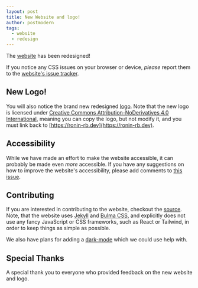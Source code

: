 ```yaml
---
layout: post
title: New Website and logo!
author: postmodern
tags:
  - website
  - redesign
---
```


The [website](https://ronin-rb.dev/) has been redesigned!

If you notice any CSS issues on your browser or device, *please* report them to
the [website's issue tracker][issues].

## New Logo!

You will also notice the brand new redesigned [logo]. Note that the new logo is 
licensed under [Creative Commons Attribution-NoDerivatives 4.0 International][CC-BY-ND],
meaning you can copy the logo, but not modify it, and you must link back to
[https://ronin-rb.dev](https://ronin-rb.dev).

[CC-BY-ND]: https://creativecommons.org/licenses/by-nd/4.0/

## Accessibility

While we have made an effort to make the website accessible, it can probably be
made even *more* accessible. If you have any suggestions on how
to improve the website's accessibility, please add comments to
[this issue][accessibility-issue].

## Contributing

If you are interested in contributing to the website, checkout the [source].
Note, that the website uses [Jekyll][jekyll] and [Bulma CSS][bulma], and
explicitly does not use any fancy JavaScript or CSS frameworks, such as React or
Tailwind, in order to keep things as simple as possible.

We also have plans for adding a [dark-mode][dark-mode-issue] which we could use 
help with.

## Special Thanks

A special thank you to everyone who provided feedback on the new website and
logo.

[logo]: /images/logo.svg
[source]: https://github.com/ronin-rb/ronin-rb.github.io
[issues]: https://github.com/ronin-rb/ronin-rb.github.io/issues
[accessibility-issue]: https://github.com/ronin-rb/ronin-rb.github.io/issues/15
[dark-mode-issue]: https://github.com/ronin-rb/ronin-rb.github.io/issues/16

[jekyll]: https://jekyllrb.com/
[bulma]: https://bulma.io/
